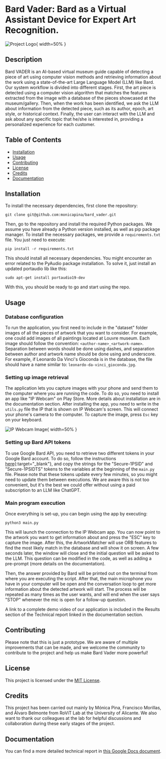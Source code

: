 # Bard Vader: Bard as a Virtual Assistant Device for Expert Art Recognition.

![Project Logo](images/large-image.png){ width=50% }


## Description

Bard VADER is an AI-based virtual museum guide capable of detecting a piece of art using computer vision methods and retrieving information about the work using a state-of-the-art Large Language Model (LLM) like Bard. 
Our system workflow is divided into different stages. First, the art piece is detected using a computer vision algorithm that matches the features extracted from the image with a database of the pieces showcased at the museum/gallery. 
Then, when the work has been identified, we ask the LLM about information from the detected piece, such as its author, epoch, art style, or historical context. Finally, the user can interact with the LLM and ask about any specific topic
that he/she is interested in, providing a personalized experience for each customer.

## Table of Contents

- [Installation](#installation)
- [Usage](#usage)
- [Contributing](#contributing)
- [License](#license)
- [Credits](#credits)
- [Documentation](#documentation)

## Installation

To install the necessary dependencies, first clone the repository:
```
git clone git@github.com:monicapina/bard_vader.git
```

Then, go to the repository and install the required Python packages. We assume you have already a Python version installed, as well as pip package manager. To install the necessary packages, we provide a `requirements.txt` file. You just need to execute:
```
pip install -r requirements.txt
```
This should install all necessary dependencies. You might encounter an error related to the PyAudio package installation. To solve it, just install an updated portaudio lib like this:
```
sudo apt-get install portaudio19-dev
```
With this, you should be ready to go and start using the repo.

## Usage

### Database configuration

To run the application, you first need to include in the "dataset" folder images of all the pieces of artwork that you want to consider. For example, one could add images of all paintings located at Louvre museum. Each image
should follow the convention: `<author-name>_<artwork-name>`. Separation between words should be done using dashes, and separation between author and artwork name should be done using and underscore. For example, if Leonardo Da Vinci's Gioconda is in the
database, the file should have a name similar to: `leonardo-da-vinci_gioconda.jpg`.

### Setting up image retrieval

The application lets you capture images with your phone and send them to the computer where you are running the code. To do so, you need to install an app like "IP Webcam" on Play Store. More details about installation are in the documentation section.
After installing the app, you need to write in the `utils.py` file the IP that is shown on IP Webcam's screen. This will connect your phone's camera to the computer. To capture the image, press `Esc` key on your keyboard. 

![IP Webcam Image](images/ipwebcam.png){ width=50% }

### Setting up Bard API tokens

To use Google Bard API, you need to retrieve two different tokens in your Google Bard account. To do so, follow the instructions [here](https://github.com/dsdanielpark/Bard-API){:target="_blank"}, and copy the strings for the "Secure-1PSID" and "Secure-1PSIDTS"
tokens to the variables at the beginning of the `main.py` file. Please note that these tokens update every few minutes, so you might need to update them between executions. We are aware this is not too convenient, but it's the best we could offer without using
a paid subscription to an LLM like ChatGPT. 

### Main program execution

Once everything is set-up, you can begin using the app by executing: 

```
python3 main.py
```
This will launch the connection to the IP Webcam app. You can now point to the artwork you want to get information about and press the "ESC" key to capture the image. After this, the ArtworkMatcher will use ORB features to find the most likely match in the database
and will show it on screen. A few seconds later, the window will close and the initial question will be asked to the LLM. This question can be modified in the code, as well as adding a pre-prompt (more details on the documentation). 

Then, the answer provided by Bard will be printed out on the terminal from where you are executing the script. After that, the main microphone you have in your computer will be open and the conversation loop to get more information about the detected artwork will start.
The process will be repeated as many times as the user wants, and will end when the user says "STOP" whenever the mic is open for a follow-up question.

A link to a complete demo video of our application is included in the Results section of the Technical report linked in the documentation section.

## Contributing

Please note that this is just a prototype. We are aware of multiple improvements that can be made, and we welcome the community to contribute to the project and help us make Bard Vader more powerful!

## License

This project is licensed under the [MIT License](LICENSE).

## Credits

This project has been carried out mainly by Mónica Pina, Francisco Morillas, and Álvaro Belmonte from RoViT Lab at the University of Alicante. We also want to thank our colleagues at the lab for helpful discussions and collaboration during these early stages of the project.

## Documentation

You can find a more detailed technical report in [this Google Docs document]().
